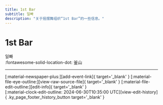 ```yaml
---
title: 1st Bar
subtitle: 일빠
description: "关于摇摆舞组织“1st Bar”的一些信息。"
---
```


# 1st Bar

일빠  
:fontawesome-solid-location-dot: 釜山  


---

<div class="ky_page_footer" markdown>
<div class="ky_page_footer_trailing" markdown="span">
[:material-newspaper-plus:][add-event-link]{ target='_blank' }
[:material-file-eye-outline:][view-raw-source-file]{ target='_blank' }
[:material-file-edit-outline:][edit-info]{ target='_blank' }
</div>
<div class="ky_page_footer_leading" markdown="span">
[:material-clock-edit-outline: 2024-06-30T10:35:00 UTC][view-edit-history]{ .ky_page_footer_history_button target='_blank' }
</div>
</div>

[add-event-link]: https://github.com/swingdance/events/issues/new?assignees=&labels=add+event&projects=&template=02-add_entity.yml&title=%5Bko_KR%5D%20%3CName%3E&region=ko_KR&province=Busan&city=Busan&org_id=1st-bar "添加活动"
[view-raw-source-file]: https://github.com/swingdance/orgs/blob/main/ko_KR/1st-bar.json "查看原始源文件"
[edit-info]: https://github.com/swingdance/orgs/issues/new?assignees=&labels=update+org&projects=&template=03-update_entity.yml&title=%5Bko_KR%5D%201st%20Bar&region=ko_KR&id=1st-bar&name=1st%20Bar "编辑信息"

[view-edit-history]: https://github.com/swingdance/orgs/commits/main/ko_KR/1st-bar.json "查看编辑历史"
